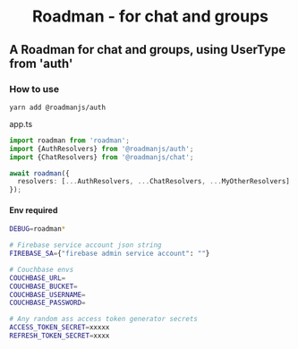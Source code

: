 
<p align="center">
  <h1 align="center"> Roadman - for chat and groups </h1>
</p>


## A Roadman for chat and groups, using UserType from 'auth'

### How to use
```
yarn add @roadmanjs/auth
```

app.ts
```ts
import roadman from 'roadman';
import {AuthResolvers} from '@roadmanjs/auth';
import {ChatResolvers} from '@roadmanjs/chat';

await roadman({
  resolvers: [...AuthResolvers, ...ChatResolvers, ...MyOtherResolvers]
});
```

#### Env required
```sh
DEBUG=roadman*

# Firebase service account json string
FIREBASE_SA={"firebase admin service account": ""}

# Couchbase envs
COUCHBASE_URL= 
COUCHBASE_BUCKET=
COUCHBASE_USERNAME= 
COUCHBASE_PASSWORD= 

# Any random ass access token generator secrets
ACCESS_TOKEN_SECRET=xxxxx
REFRESH_TOKEN_SECRET=xxxx
```
